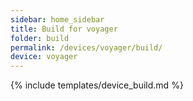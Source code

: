 ```yaml
---
sidebar: home_sidebar
title: Build for voyager
folder: build
permalink: /devices/voyager/build/
device: voyager
---
```

{% include templates/device_build.md %}
